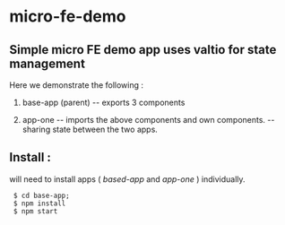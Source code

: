 # micro-fe-demo
Simple micro FE demo app
uses valtio for state management
----------------------------------------------------------------

Here we demonstrate the following :
1. base-app (parent)
  -- exports 3 components
  
2. app-one
  -- imports the above components and own components.
  -- sharing state between the two apps.

## Install :
will need to install apps ( *based-app* and *app-one* ) individually.
```
 $ cd base-app;
 $ npm install
 $ npm start
```